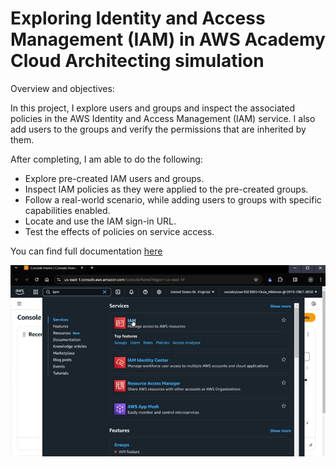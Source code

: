 # Exploring Identity and Access Management (IAM) in AWS Academy Cloud Architecting simulation

Overview and objectives:

In this project, I explore users and groups and inspect the associated policies in the AWS Identity and Access Management (IAM) service. I also add users to the groups and verify the permissions that are inherited by them.

After completing, I am able to do the following:

- Explore pre-created IAM users and groups.
- Inspect IAM policies as they were applied to the pre-created groups.
- Follow a real-world scenario, while adding users to groups with specific capabilities enabled.
- Locate and use the IAM sign-in URL.
- Test the effects of policies on service access.

You can find full documentation [here](iam.ipynb)

![iam-example](images/service-menu-iam.png)
